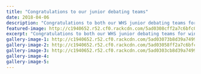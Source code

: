 ```yaml
---
title: "Congratulations to our junior debating teams"
date: 2018-04-06
description: "Congratulations to both our WHS junior debating teams for winning their first debates..."
featured-image: http://c1940652.r52.cf0.rackcdn.com/5ad0308cff2a7c6bfc00152d/Winners-1.jpg
excerpt: "Congratulations to both our WHS junior debating teams for winning their first debates."
gallery-image-1: http://c1940652.r52.cf0.rackcdn.com/5ad03073b8d39a7499001556/Team-Kakariki.jpg
gallery-image-2: http://c1940652.r52.cf0.rackcdn.com/5ad03058ff2a7c6bfc00152b/feedback-2.jpg
gallery-image-3: http://c1940652.r52.cf0.rackcdn.com/5ad0303cb8d39a7499001554/both-teams.jpg
gallery-image-4: 
gallery-image-5: 
---
```


